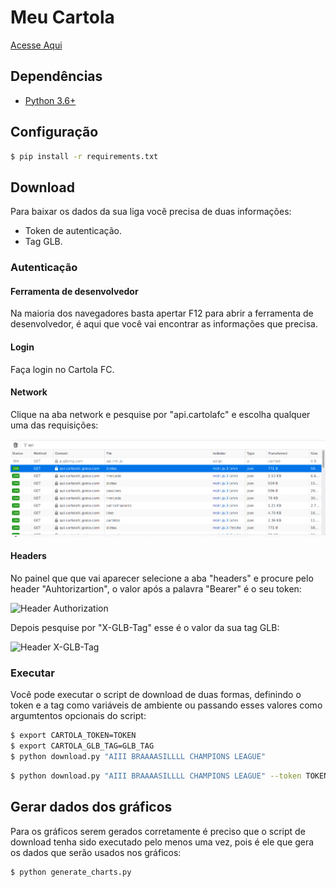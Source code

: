 # Meu Cartola

[Acesse Aqui](https://pyanderson.github.io/meu_cartola/)


## Dependências
- [Python 3.6+](https://www.python.org/downloads/)

## Configuração

```bash
$ pip install -r requirements.txt
```

## Download
Para baixar os dados da sua liga você precisa de duas informações:
- Token de autenticação.
- Tag GLB.

### Autenticação
#### Ferramenta de desenvolvedor
Na maioria dos navegadores basta apertar F12 para abrir a ferramenta de desenvolvedor, é aqui que você vai encontrar as informações que precisa.

#### Login
Faça login no Cartola FC.

#### Network
Clique na aba network e pesquise por "api.cartolafc" e escolha qualquer uma das requisições:

![Aba network da ferramenta de desenvolvedor](/images/passo1.png)


#### Headers
No painel que que vai aparecer selecione a aba "headers" e procure pelo header "Auhtorizartion", o valor após a palavra "Bearer" é o seu token:

![Header Authorization](/images/passo2.png)


Depois pesquise por "X-GLB-Tag" esse é o valor da sua tag GLB:


![Header X-GLB-Tag](/images/passo3.png)

### Executar
Você pode executar o script de download de duas formas, definindo o token e a tag como variáveis de ambiente ou passando esses valores como argumtentos opcionais do script:

```bash
$ export CARTOLA_TOKEN=TOKEN
$ export CARTOLA_GLB_TAG=GLB_TAG
$ python download.py "AIII BRAAAASILLLL CHAMPIONS LEAGUE"
```

```bash
$ python download.py "AIII BRAAAASILLLL CHAMPIONS LEAGUE" --token TOKEN --glb-tag GLB_TAG
```

## Gerar dados dos gráficos
Para os gráficos serem gerados corretamente é preciso que o script de download tenha sido executado pelo menos uma vez, pois é ele que gera os dados que serão usados nos gráficos:

```bash
$ python generate_charts.py
```
